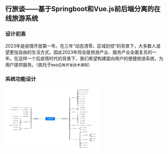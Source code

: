 ## 行旅谈——基于Springboot和Vue.js前后端分离的在线旅游系统
### 设计初衷
2023年是疫情开放第一年。在三年“动态清零，区域封控”的背景下，大多数人渴望更加自由的生活方式，因此2023年将会是旅游产业、服务产业全面复苏的一年。在这样一个后疫情时代的背景下，我们希望构建面向用户的便捷旅游系统，为用户提供服务。（依托于`Web应用开发技术课程`）
### 系统功能设计
<img src="assets/functions.png" alt="Image Description" width="300" height="200">
